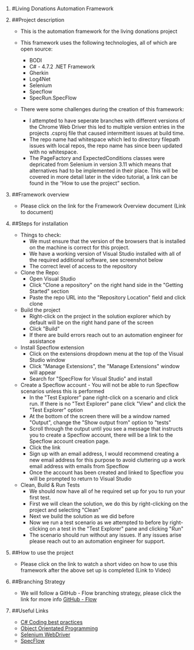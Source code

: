 ﻿1. #Living Donations Automation Framework

2. ##Project description
	* This is the automation framework for the living donations project
	* This framework uses the following technologies, all of which are open source:
		* BODI 
		* C# - 4.7.2 .NET Framework
		* Gherkin
		* Log4Net
		* Selenium 
		* Specflow
		* SpecRun.SpecFlow
		
	* There were some challenges during the creation of this framework:
		* I attempted to have seperate branches with different versions of the Chrome Web Driver
		  this led to multiple version entries in the projects .csproj file that caused intermittent issues at build time.
		* The repo name had whitespace which led to directory filepath issues with local repos, the repo name has since
	      been updated with no whitespace.
	    * The PageFactory and ExpectedConditions classes were depricated from Selenium in version 3.11 which means that alternatives 
	      had to be implemented in their place.  This will be covered in more detail later in the video tutorial, 
		  a link can be found in the “How to use the project” section.

3. ##Framework overview
	* Please click on the link for the Framework Overview document
	(Link to document)

4. ##Steps for installation
	* Things to check:
		* We must ensure that the version of the browsers that is installed on the machine is correct for this project.
		* We have a working version of Visual Studio installed with all of the required additional software, see screenshot below
		* The correct level of access to the repository   
	* Clone the Repo:
		* Open Visual Studio 
		* Click "Clone a repository" on the right hand side in the "Getting Started" section
		* Paste the repo URL into the "Repository Location" field and click clone
	* Build the project
		* Right-click on the project in the solution explorer which by default will be on the right hand pane of the screen
		* Click "Build"
		* If there are build errors reach out to an automation engineer for assistance
	* Install Specflow extension
		* Click on the extensions dropdown menu at the top of the Visual Studio window
		* Click "Manage Extensions", the "Manage Extensions" window will appear
		* Search for "SpecFlow for Visual Studio" and install
	* Create a Specflow account - You will not be able to run Specflow scenarios unless this is performed
		* In the "Test Explorer" pane right-click on a scenario and click run.  If there is no "Text Explorer" pane 
		  click "View" and click the "Test Explorer" option
		* At the bottom of the screen there will be a window named "Output", change the "Show output from" option to "tests"
		* Scroll through the output until you see a message that instructs you to create a Specflow account, there will be a link to the 
		  Specflow account creation page.
		* Click the link
		* Sign up with an email address, I would recommend creating a new email address for this purpose to avoid cluttering up a work email address with emails from Specflow
		* Once the account has been created and linked to Specflow you will be prompted to return to Visual Studio
	* Clean, Build & Run Tests
		* We should now have all of he required set up for you to run your first test.
		* First we will clean the solution, we do this by right-clicking on the project and selecting "Clean"
		* Next we build the solution as we did before
		* Now we run a test scenario as we attempted to before by right-clicking on a test in the "Test Explorer" pane and clicking "Run"
		* The scenario should run without any issues.  If any issues arise please reach out to an automation engineer for support.	

5. ##How to use the project
	* Please click on the link to watch a short video on how to use this framework after the above set up is completed
	(Link to Video)

6. ##Branching Strategy
	* We will follow a GitHub - Flow branching strategy, please click the link for more info 
	[GitHub - Flow](https://docs.github.com/en/get-started/quickstart/github-flow?msclkid=1ee9e23bb42d11ec8ec54444d15d7c64)

7. ##Useful Links
	* [C# Coding best practices](https://docs.microsoft.com/en-us/dotnet/csharp/fundamentals/coding-style/coding-conventions?msclkid=72b98579b43311ecb0ee2b34c0bd76c2)
	* [Object Orientated Programming](https://docs.microsoft.com/en-us/dotnet/csharp/fundamentals/object-oriented/)
	* [Selenium WebDriver](https://www.selenium.dev/documentation/webdriver/?msclkid=8e59ff9fb43311ec8897464babe0fbb5)
	* [SpecFlow](https://docs.specflow.org/projects/getting-started/en/latest/index.html)


